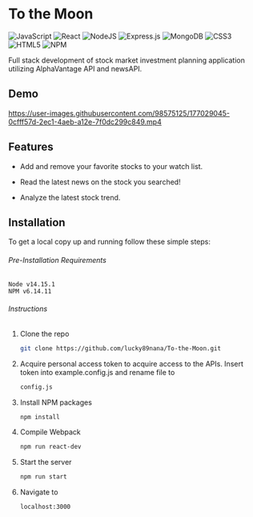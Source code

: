 # To the Moon

![JavaScript](https://img.shields.io/badge/javascript-%23323330.svg?style=for-the-badge&logo=javascript&logoColor=%23F7DF1E) ![React](https://img.shields.io/badge/react-%2320232a.svg?style=for-the-badge&logo=react&logoColor=%2361DAFB) ![NodeJS](https://img.shields.io/badge/node.js-6DA55F?style=for-the-badge&logo=node.js&logoColor=white)  ![Express.js](https://img.shields.io/badge/express.js-%23404d59.svg?style=for-the-badge&logo=express&logoColor=%2361DAFB) ![MongoDB](https://img.shields.io/badge/MongoDB-%234ea94b.svg?style=for-the-badge&logo=mongodb&logoColor=white)   ![CSS3](https://img.shields.io/badge/css3-%231572B6.svg?style=for-the-badge&logo=css3&logoColor=white)
![HTML5](https://img.shields.io/badge/html5-%23E34F26.svg?style=for-the-badge&logo=html5&logoColor=white)
![NPM](https://img.shields.io/badge/NPM-%23000000.svg?style=for-the-badge&logo=npm&logoColor=white)

Full stack development of stock market investment planning application utilizing AlphaVantage API and newsAPI.

## Demo

https://user-images.githubusercontent.com/98575125/177029045-0cfff57d-2ec1-4aeb-a12e-7f0dc299c849.mp4

## Features
 - Add and remove your favorite stocks to your watch list.

 - Read the latest news on the stock you searched!

 - Analyze the latest stock trend.

## Installation


To get a local copy up and running follow these simple steps:
###### Pre-Installation Requirements
    Node v14.15.1
    NPM v6.14.11
###### Instructions
1. Clone the repo
   ```sh
   git clone https://github.com/lucky89nana/To-the-Moon.git
   ```
2. Acquire personal access token to acquire access to the APIs. Insert token into example.config.js and rename file to 
   ```sh
   config.js
   ```
3. Install NPM packages
   ```sh
   npm install
    ```
3. Compile Webpack
   ```sh
   npm run react-dev
    ```
4. Start the server
   ```sh
   npm run start
    ```
5. Navigate to 
   ```sh
   localhost:3000
   ```

